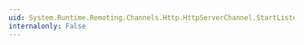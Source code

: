 ```yaml
---
uid: System.Runtime.Remoting.Channels.Http.HttpServerChannel.StartListening(System.Object)
internalonly: False
---
```

